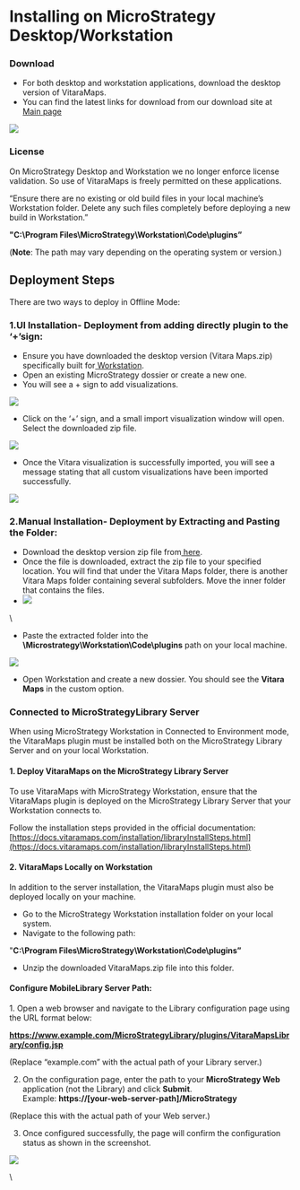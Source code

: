 # Installing on MicroStrategy Desktop/Workstation

### Download

* For both desktop and workstation applications, download the desktop version of VitaraMaps.
* You can find the latest links for download from our download site at[ Main page](https://www.vitaracharts.com/ms-product-downloads)

![](<../.gitbook/assets/unknown (3).png>)

### License

On MicroStrategy Desktop and Workstation we no longer enforce license validation. So use of VitaraMaps is freely permitted on these applications.

“Ensure there are no existing or old build files in your local machine’s Workstation folder. Delete any such files completely before deploying a new build in Workstation.”

**"C:\Program Files\MicroStrategy\Workstation\Code\plugins”**

(**Note**: The path may vary depending on the operating system or version.)

## Deployment Steps

There are two ways to deploy in Offline Mode:

### 1.UI Installation- Deployment from adding directly plugin to the ‘+’sign:

* Ensure you have downloaded the desktop version (Vitara Maps.zip) specifically built for[ Workstation](https://www.vitaracharts.com/product-downloads).
* Open an existing MicroStrategy dossier or create a new one.
* You will see a ​+​ sign to add visualizations.

![](../.gitbook/assets/unknown.jpeg)

* Click on the ‘+’ sign, and a small import visualization window will open. Select the downloaded zip file.

![](<../.gitbook/assets/unknown (5).png>)

* Once the Vitara visualization is successfully imported, you will see a message stating that all custom visualizations have been imported successfully.

![](<../.gitbook/assets/unknown (2).jpeg>)

### 2.Manual Installation- Deployment by Extracting and Pasting the Folder:

* Download the desktop version zip file from[ here](https://www.vitaracharts.com/product-downloads).
* Once the file is downloaded, extract the zip file to your specified location. You will find that under the Vitara Maps folder, there is another Vitara Maps folder containing several subfolders. Move the inner folder that contains the files.
* ![](<../.gitbook/assets/unknown (8).png>)

\


* Paste the extracted folder into the **\Microstrategy\Workstation\Code\plugins** path on your local machine.

![](<../.gitbook/assets/unknown (9).png>)

* Open Workstation and create a new dossier. You should see the **Vitara Maps** in the custom option.

### Connected to MicroStrategyLibrary Server

When using MicroStrategy Workstation in Connected to Environment mode, the VitaraMaps plugin must be installed both on the MicroStrategy Library Server and on your local Workstation.

#### 1. Deploy VitaraMaps on the MicroStrategy Library Server

To use VitaraMaps with MicroStrategy Workstation, ensure that the VitaraMaps plugin is deployed on the MicroStrategy Library Server that your Workstation connects to.

Follow the installation steps provided in the official documentation:\
[https://docs.vitaramaps.com/installation/libraryInstallSteps.html](https://docs.vitaramaps.com/installation/libraryInstallSteps.html)

#### 2.  VitaraMaps Locally on Workstation

In addition to the server installation, the VitaraMaps plugin must also be deployed locally on your machine.

* Go to the MicroStrategy Workstation installation folder on your local system.
* Navigate to the following path:

"**C:\Program Files\MicroStrategy\Workstation\Code\plugins”**&#x20;

* Unzip the downloaded VitaraMaps.zip file into this folder.

#### Configure MobileLibrary Server Path:

&#x20;1\. Open a web browser and navigate to the Library configuration page using the URL format below:

&#x20;**https://www.example.com/MicroStrategyLibrary/plugins/VitaraMapsLibrary/config.jsp**

(Replace “example.com” with the actual path of your Library server.)

2. On the configuration page, enter the path to your **MicroStrategy Web** application (not the Library) and click **Submit**.\
   Example: **https://\[your-web-server-path]/MicroStrategy**

(Replace this with the actual path of your Web server.)

3. Once configured successfully, the page will confirm the configuration status as shown in the screenshot.

![](<../.gitbook/assets/unknown (10).png>)

\
